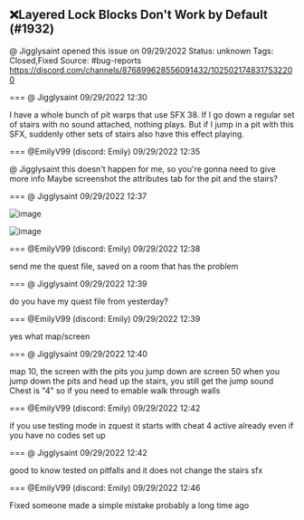 ## ❌Layered Lock Blocks Don't Work by Default (#1932)
@ Jigglysaint opened this issue on 09/29/2022
Status: unknown
Tags: Closed,Fixed
Source: #bug-reports https://discord.com/channels/876899628556091432/1025021748317532200


=== @ Jigglysaint 09/29/2022 12:30

I have a whole bunch of pit warps that use SFX 38.  If I go down a regular set of stairs with no sound attached, nothing plays.  But if I jump in a pit with this SFX, suddenly other sets of stairs also have this effect playing.

=== @EmilyV99 (discord: Emily) 09/29/2022 12:35

@ Jigglysaint this doesn't happen for me, so you're gonna need to give more info
Maybe screenshot the attributes tab for the pit and the stairs?

=== @ Jigglysaint 09/29/2022 12:37


![image](https://cdn.discordapp.com/attachments/1025021748317532200/1025023588983648297/unknown.png?ex=65e9b51b&is=65d7401b&hm=8cdf4fb37d0552c718963ad85dd30780df94910fb26fb8d56b748e01fa7a4b17&)

![image](https://cdn.discordapp.com/attachments/1025021748317532200/1025023706004738118/unknown.png?ex=65e9b537&is=65d74037&hm=8050f00e9695619b61eff57579570ab517ced0498515d211b95a3bb62c06eac3&)

=== @EmilyV99 (discord: Emily) 09/29/2022 12:38

send me the quest file, saved on a room that has the problem

=== @ Jigglysaint 09/29/2022 12:39

do you have my quest file from yesterday?

=== @EmilyV99 (discord: Emily) 09/29/2022 12:39

yes
what map/screen

=== @ Jigglysaint 09/29/2022 12:40

map 10, the screen with the pits you jump down are screen 50
when you jump down the pits and head up the stairs, you still get the jump sound
Chest is "4" so if you need to emable walk through walls

=== @EmilyV99 (discord: Emily) 09/29/2022 12:42

if you use testing mode in zquest it starts with cheat 4 active already
even if you have no codes set up

=== @ Jigglysaint 09/29/2022 12:42

good to know
tested on pitfalls and it does not change the stairs sfx

=== @EmilyV99 (discord: Emily) 09/29/2022 12:46

Fixed
someone made a simple mistake probably a long time ago
